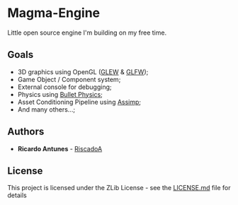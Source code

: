 # Magma-Engine

Little open source engine I'm building on my free time.

## Goals

* 3D graphics using OpenGL ([GLEW](https://github.com/nigels-com/glew) & [GLFW](https://github.com/glfw/glfw));
* Game Object / Component system;
* External console for debugging;
* Physics using [Bullet Physics](https://github.com/bulletphysics/bullet3);
* Asset Conditioning Pipeline using [Assimp](https://github.com/assimp/assimp);
* And many others...;

## Authors

* **Ricardo Antunes** - [RiscadoA](https://github.com/RiscadoA)

## License

This project is licensed under the ZLib License - see the [LICENSE.md](LICENSE.md) file for details